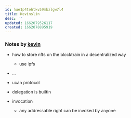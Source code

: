 ```yaml
---
id: hue1p4tehtkv59mbzlgw7l4
title: Kevinslin
desc: ''
updated: 1662079526117
created: 1662078895919
---
```


### Notes by [kevin](https://github.com/kevinslin)

- how to store nfts on the blocktrain in a decentralized way
	- use ipfs
- ...
- ucan protocol

- delegation is builtin
- invocation
	- any addressable right can be invoked by anyone

